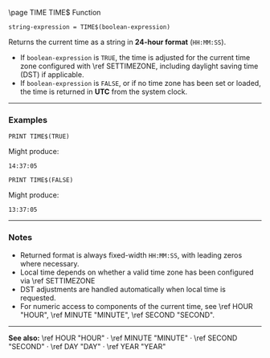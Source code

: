 \page TIME TIME$ Function

```basic
string-expression = TIME$(boolean-expression)
```

Returns the current time as a string in **24-hour format** (`HH:MM:SS`).

* If `boolean-expression` is `TRUE`, the time is adjusted for the current time zone configured with \ref SETTIMEZONE, including daylight saving time (DST) if applicable.
* If `boolean-expression` is `FALSE`, or if no time zone has been set or loaded, the time is returned in **UTC** from the system clock.

---

### Examples

```basic
PRINT TIME$(TRUE)
```

Might produce:

```
14:37:05
```

```basic
PRINT TIME$(FALSE)
```

Might produce:

```
13:37:05
```

---

### Notes

* Returned format is always fixed-width `HH:MM:SS`, with leading zeros where necessary.
* Local time depends on whether a valid time zone has been configured via \ref SETTIMEZONE
* DST adjustments are handled automatically when local time is requested.
* For numeric access to components of the current time, see \ref HOUR "HOUR", \ref MINUTE "MINUTE", \ref SECOND "SECOND".

---

**See also:**
\ref HOUR "HOUR" · \ref MINUTE "MINUTE" · \ref SECOND "SECOND" · \ref DAY "DAY" · \ref YEAR "YEAR"
